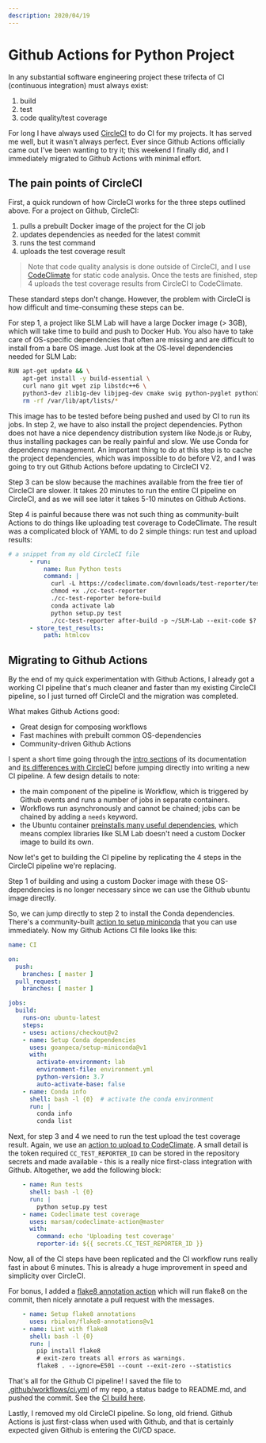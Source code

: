 ```yaml
---
description: 2020/04/19
---
```


# Github Actions for Python Project

In any substantial software engineering project these trifecta of CI \(continuous integration\) must always exist:

1. build
2. test
3. code quality/test coverage

For long I have always used [CircleCI](https://circleci.com/) to do CI for my projects. It has served me well, but it wasn't always perfect. Ever since Github Actions officially came out I've been wanting to try it; this weekend I finally did, and I immediately migrated to Github Actions with minimal effort.

## The pain points of CircleCI

First, a quick rundown of how CircleCI works for the three steps outlined above. For a project on Github, CircleCI:

1. pulls a prebuilt Docker image of the project for the CI job
2. updates dependencies as needed for the latest commit
3. runs the test command
4. uploads the test coverage result

> Note that code quality analysis is done outside of CircleCI, and I use [CodeClimate](https://codeclimate.com/) for static code analysis. Once the tests are finished, step 4 uploads the test coverage results from CircleCI to CodeClimate.

These standard steps don't change. However, the problem with CircleCI is how difficult and time-consuming these steps can be.

For step 1, a project like SLM Lab will have a large Docker image \(&gt; 3GB\), which will take time to build and push to Docker Hub. You also have to take care of OS-specific dependencies that often are missing and are difficult to install from a bare OS image. Just look at the OS-level dependencies needed for SLM Lab:

```bash
RUN apt-get update && \
    apt-get install -y build-essential \
    curl nano git wget zip libstdc++6 \
    python3-dev zlib1g-dev libjpeg-dev cmake swig python-pyglet python3-opengl libboost-all-dev libsdl2-dev libosmesa6-dev patchelf ffmpeg xvfb && \
    rm -rf /var/lib/apt/lists/*
```

This image has to be tested before being pushed and used by CI to run its jobs. In step 2, we have to also install the project dependencies. Python does not have a nice dependency distribution system like Node.js or Ruby, thus installing packages can be really painful and slow. We use Conda for dependency management. An important thing to do at this step is to cache the project dependencies, which was impossible to do before V2, and I was going to try out Github Actions before updating to CircleCI V2.

Step 3 can be slow because the machines available from the free tier of CircleCI are slower. It takes 20 minutes to run the entire CI pipeline on CircleCI, and as we will see later it takes 5-10 minutes on Github Actions.

Step 4 is painful because there was not such thing as community-built Actions to do things like uploading test coverage to CodeClimate. The result was a complicated block of YAML to do 2 simple things: run test and upload results:

```yaml
# a snippet from my old CircleCI file
      - run:    
          name: Run Python tests    
          command: |    
            curl -L https://codeclimate.com/downloads/test-reporter/test-reporter-latest-linux-amd64 > ./cc-test-reporter    
            chmod +x ./cc-test-reporter    
            ./cc-test-reporter before-build    
            conda activate lab    
            python setup.py test    
            ./cc-test-reporter after-build -p ~/SLM-Lab --exit-code $?    
      - store_test_results:    
          path: htmlcov
```

## Migrating to Github Actions

By the end of my quick experimentation with Github Actions, I already got a working CI pipeline that's much cleaner and faster than my existing CircleCI pipeline, so I just turned off CircleCI and the migration was completed.

What makes Github Actions good:

* Great design for composing workflows
* Fast machines with prebuilt common OS-dependencies
* Community-driven Github Actions

I spent a short time going through the [intro sections](https://help.github.com/en/actions) of its documentation and [its differences with CircleCI](https://help.github.com/en/actions/migrating-to-github-actions/migrating-from-circleci-to-github-actions) before jumping directly into writing a new CI pipeline. A few design details to note:

* the main component of the pipeline is Workflow, which is triggered by Github events and runs a number of jobs in separate containers.
* Workflows run asynchronously and cannot be chained; jobs can be chained by adding a `needs` keyword.
* the Ubuntu container [preinstalls many useful dependencies](https://github.com/actions/virtual-environments/blob/master/images/linux/Ubuntu1804-README.md), which means complex libraries like SLM Lab doesn't need a custom Docker image to build its own.

Now let's get to building the CI pipeline by replicating the 4 steps in the CircleCI pipeline we're replacing.

Step 1 of building and using a custom Docker image with these OS-dependencies is no longer necessary since we can use the Github ubuntu image directly.

So, we can jump directly to step 2 to install the Conda dependencies. There's a community-built [action to setup miniconda](https://github.com/goanpeca/setup-miniconda) that you can use immediately. Now my Github Actions CI file looks like this:

```yaml
name: CI

on:
  push:
    branches: [ master ]
  pull_request:
    branches: [ master ]

jobs:
  build:
    runs-on: ubuntu-latest
    steps:
    - uses: actions/checkout@v2
    - name: Setup Conda dependencies
      uses: goanpeca/setup-miniconda@v1
      with:
        activate-environment: lab
        environment-file: environment.yml
        python-version: 3.7
        auto-activate-base: false
    - name: Conda info
      shell: bash -l {0}  # activate the conda environment
      run: |
        conda info
        conda list
```

Next, for step 3 and 4 we need to run the test upload the test coverage result. Again, we use an [action to upload to CodeClimate](https://github.com/paambaati/codeclimate-action). A small detail is the token required `CC_TEST_REPORTER_ID` can be stored in the repository secrets and made available - this is a really nice first-class integration with Github. Altogether, we add the following block:

```yaml
    - name: Run tests
      shell: bash -l {0}
      run: |
        python setup.py test
    - name: Codeclimate test coverage
      uses: marsam/codeclimate-action@master
      with:
        command: echo 'Uploading test coverage'
        reporter-id: ${{ secrets.CC_TEST_REPORTER_ID }}
```

Now, all of the CI steps have been replicated and the CI workflow runs really fast in about 6 minutes. This is already a huge improvement in speed and simplicity over CircleCI.

For bonus, I added a [flake8 annotation action](https://github.com/rbialon/flake8-annotations) which will run flake8 on the commit, then nicely annotate a pull request with the messages.

```yaml
    - name: Setup flake8 annotations
      uses: rbialon/flake8-annotations@v1
    - name: Lint with flake8
      shell: bash -l {0}
      run: |
        pip install flake8
        # exit-zero treats all errors as warnings.
        flake8 . --ignore=E501 --count --exit-zero --statistics
```

That's all for the Github CI pipeline! I saved the file to [.github/workflows/ci.yml](https://github.com/kengz/SLM-Lab/blob/master/.github/workflows/ci.yml) of my repo, a status badge to README.md, and pushed the commit. See the [CI build here](https://github.com/kengz/SLM-Lab/actions?query=workflow%3ACI).

Lastly, I removed my old CircleCI pipeline. So long, old friend. Github Actions is just first-class when used with Github, and that is certainly expected given Github is entering the CI/CD space.

